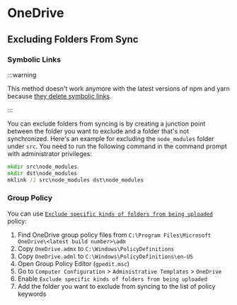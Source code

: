 # OneDrive

## Excluding Folders From Sync

### Symbolic Links

:::warning

This method doesn't work anymore with the latest versions of npm and yarn because [they delete symbolic links](https://github.com/npm/cli/issues/3669).

:::

You can exclude folders from syncing is by creating a junction point between the folder you want to exclude and a folder that's not synchronized. Here's an example for excluding the `node_modules` folder under `src`. You need to run the following command in the command prompt with administrator privileges:

```bat
mkdir src\node_modules
mkdir dst\node_modules
mklink /J src\node_modules dst\node_modules
```

### Group Policy

You can use [`Exclude specific kinds of folders from being uploaded`](https://learn.microsoft.com/en-us/sharepoint/use-group-policy#exclude-specific-kinds-of-folders-from-being-uploaded) policy:

1. Find OneDrive group policy files from `C:\Program Files\Microsoft OneDrive\<latest build number>\adm`
1. Copy `OneDrive.admx` to `C:\Windows\PolicyDefinitions`
1. Copy `OneDrive.adml` to `C:\Windows\PolicyDefinitions\en-US`
1. Open Group Policy Editor (`gpedit.msc`)
1. Go to `Computer Configuration` > `Administrative Templates` > `OneDrive`
1. Enable `Exclude specific kinds of folders from being uploaded`
1. Add the folder you want to exclude from syncing to the list of policy keywords
